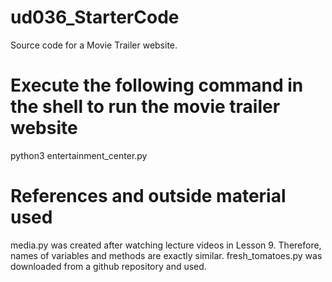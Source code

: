 # ud036_StarterCode
Source code for a Movie Trailer website.

# Execute the following command in the shell to run the movie trailer website
python3 entertainment_center.py

# References and outside material used
media.py was created after watching lecture videos in Lesson 9. Therefore, names of variables and methods are exactly similar.
fresh_tomatoes.py was downloaded from a github repository and used.
